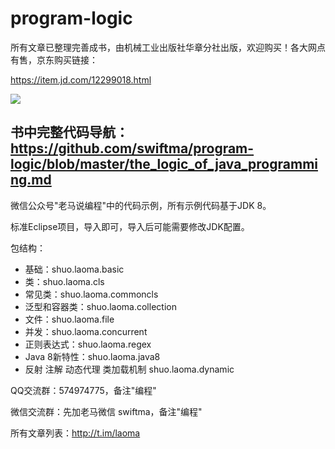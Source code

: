 # program-logic

所有文章已整理完善成书，由机械工业出版社华章分社出版，欢迎购买！各大网点有售，京东购买链接：

https://item.jd.com/12299018.html

![](./img/f640.jpg)

书中完整代码导航：https://github.com/swiftma/program-logic/blob/master/the_logic_of_java_programming.md
-------------------
微信公众号"老马说编程"中的代码示例，所有示例代码基于JDK 8。

标准Eclipse项目，导入即可，导入后可能需要修改JDK配置。

包结构：

* 基础：shuo.laoma.basic
* 类：shuo.laoma.cls
* 常见类：shuo.laoma.commoncls
* 泛型和容器类：shuo.laoma.collection
* 文件：shuo.laoma.file
* 并发：shuo.laoma.concurrent
* 正则表达式：shuo.laoma.regex
* Java 8新特性：shuo.laoma.java8
*  反射 注解 动态代理 类加载机制 shuo.laoma.dynamic 

QQ交流群：574974775，备注"编程"

微信交流群：先加老马微信 swiftma，备注"编程"

所有文章列表：http://t.im/laoma
